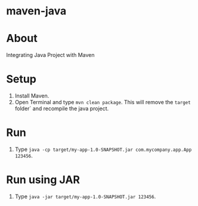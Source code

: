 # maven-java

# About
Integrating Java Project with Maven

# Setup
1. Install Maven.
2. Open Terminal and type `mvn clean package`. This will remove the `target` folder` and recompile the java project.

# Run
1. Type `java -cp target/my-app-1.0-SNAPSHOT.jar com.mycompany.app.App 123456`.

# Run using JAR
1. Type `java -jar target/my-app-1.0-SNAPSHOT.jar 123456`.
